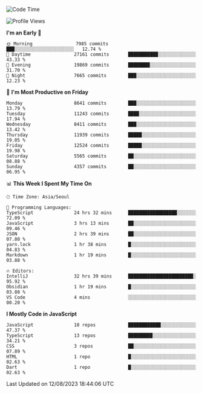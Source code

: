 <!--START_SECTION:waka-->
![Code Time](http://img.shields.io/badge/Code%20Time-5%2C318%20hrs%2050%20mins-blue)

![Profile Views](http://img.shields.io/badge/Profile%20Views-0-blue)

**I'm an Early 🐤** 

```text
🌞 Morning                7985 commits        ███░░░░░░░░░░░░░░░░░░░░░░   12.74 % 
🌆 Daytime                27161 commits       ███████████░░░░░░░░░░░░░░   43.33 % 
🌃 Evening                19869 commits       ████████░░░░░░░░░░░░░░░░░   31.70 % 
🌙 Night                  7665 commits        ███░░░░░░░░░░░░░░░░░░░░░░   12.23 % 
```
📅 **I'm Most Productive on Friday** 

```text
Monday                   8641 commits        ███░░░░░░░░░░░░░░░░░░░░░░   13.79 % 
Tuesday                  11243 commits       ████░░░░░░░░░░░░░░░░░░░░░   17.94 % 
Wednesday                8411 commits        ███░░░░░░░░░░░░░░░░░░░░░░   13.42 % 
Thursday                 11939 commits       █████░░░░░░░░░░░░░░░░░░░░   19.05 % 
Friday                   12524 commits       █████░░░░░░░░░░░░░░░░░░░░   19.98 % 
Saturday                 5565 commits        ██░░░░░░░░░░░░░░░░░░░░░░░   08.88 % 
Sunday                   4357 commits        ██░░░░░░░░░░░░░░░░░░░░░░░   06.95 % 
```


📊 **This Week I Spent My Time On** 

```text
🕑︎ Time Zone: Asia/Seoul

💬 Programming Languages: 
TypeScript               24 hrs 32 mins      ██████████████████░░░░░░░   72.09 % 
JavaScript               3 hrs 13 mins       ██░░░░░░░░░░░░░░░░░░░░░░░   09.46 % 
JSON                     2 hrs 39 mins       ██░░░░░░░░░░░░░░░░░░░░░░░   07.80 % 
yarn.lock                1 hr 38 mins        █░░░░░░░░░░░░░░░░░░░░░░░░   04.83 % 
Markdown                 1 hr 19 mins        █░░░░░░░░░░░░░░░░░░░░░░░░   03.88 % 

🔥 Editors: 
IntelliJ                 32 hrs 39 mins      ████████████████████████░   95.92 % 
Obsidian                 1 hr 19 mins        █░░░░░░░░░░░░░░░░░░░░░░░░   03.88 % 
VS Code                  4 mins              ░░░░░░░░░░░░░░░░░░░░░░░░░   00.20 % 
```

**I Mostly Code in JavaScript** 

```text
JavaScript               18 repos            ████████████░░░░░░░░░░░░░   47.37 % 
TypeScript               13 repos            █████████░░░░░░░░░░░░░░░░   34.21 % 
CSS                      3 repos             ██░░░░░░░░░░░░░░░░░░░░░░░   07.89 % 
HTML                     1 repo              █░░░░░░░░░░░░░░░░░░░░░░░░   02.63 % 
Dart                     1 repo              █░░░░░░░░░░░░░░░░░░░░░░░░   02.63 % 
```




 Last Updated on 12/08/2023 18:44:06 UTC
<!--END_SECTION:waka-->
